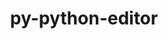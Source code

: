 ---
title: "py-python-editor"
layout: cache
categories: [package, develop-2024-05-19]
meta: {"versions": ["1.0.4"], "compilers": ["gcc@=11.4.0", "gcc@=9.4.0", "oneapi@=2024.0.0"], "oss": ["ubuntu20.04", "ubuntu22.04"], "platforms": ["linux"], "targets": ["neoverse_v1", "neoverse_v2", "ppc64le", "x86_64_v3"], "stacks": ["e4s", "e4s-neoverse-v2", "e4s-neoverse_v1", "e4s-oneapi", "e4s-power", "root"], "num_specs": 5, "num_specs_by_stack": {"e4s-power": 1, "root": 5, "e4s-neoverse_v1": 1, "e4s-neoverse-v2": 1, "e4s": 1, "e4s-oneapi": 1}}
spec_details: [{"hash": "a6l3ccsy4lqxnjai5kfrry3u3ibh7jwh", "compiler": "gcc@=9.4.0", "versions": ["1.0.4"], "os": "ubuntu20.04", "platform": "linux", "target": "ppc64le", "variants": ["build_system=python_pip"], "stacks": ["e4s-power", "root"], "size": "-", "tarball": "https://binaries.spack.io/releases/develop-2024-05-19/build_cache/linux-ubuntu20.04-ppc64le/gcc-9.4.0/py-python-editor-1.0.4/linux-ubuntu20.04-ppc64le-gcc-9.4.0-py-python-editor-1.0.4-a6l3ccsy4lqxnjai5kfrry3u3ibh7jwh.spack"}, {"hash": "2emes3c57budrojz6y3d4nynbfhinxcp", "compiler": "gcc@=11.4.0", "versions": ["1.0.4"], "os": "ubuntu22.04", "platform": "linux", "target": "neoverse_v1", "variants": ["build_system=python_pip"], "stacks": ["root", "e4s-neoverse_v1"], "size": "-", "tarball": "https://binaries.spack.io/releases/develop-2024-05-19/build_cache/linux-ubuntu22.04-neoverse_v1/gcc-11.4.0/py-python-editor-1.0.4/linux-ubuntu22.04-neoverse_v1-gcc-11.4.0-py-python-editor-1.0.4-2emes3c57budrojz6y3d4nynbfhinxcp.spack"}, {"hash": "sdd2z5gyzctauuxzk62hqod35fujun5r", "compiler": "gcc@=11.4.0", "versions": ["1.0.4"], "os": "ubuntu22.04", "platform": "linux", "target": "neoverse_v2", "variants": ["build_system=python_pip"], "stacks": ["e4s-neoverse-v2", "root"], "size": "-", "tarball": "https://binaries.spack.io/releases/develop-2024-05-19/build_cache/linux-ubuntu22.04-neoverse_v2/gcc-11.4.0/py-python-editor-1.0.4/linux-ubuntu22.04-neoverse_v2-gcc-11.4.0-py-python-editor-1.0.4-sdd2z5gyzctauuxzk62hqod35fujun5r.spack"}, {"hash": "a3ejdqu2m3ztuvefa5tj547rvrqv4zbw", "compiler": "gcc@=11.4.0", "versions": ["1.0.4"], "os": "ubuntu22.04", "platform": "linux", "target": "x86_64_v3", "variants": ["build_system=python_pip"], "stacks": ["root", "e4s"], "size": "-", "tarball": "https://binaries.spack.io/releases/develop-2024-05-19/build_cache/linux-ubuntu22.04-x86_64_v3/gcc-11.4.0/py-python-editor-1.0.4/linux-ubuntu22.04-x86_64_v3-gcc-11.4.0-py-python-editor-1.0.4-a3ejdqu2m3ztuvefa5tj547rvrqv4zbw.spack"}, {"hash": "z6hbzdvfgww24gmwlpi2sjrnuao6c7tu", "compiler": "oneapi@=2024.0.0", "versions": ["1.0.4"], "os": "ubuntu22.04", "platform": "linux", "target": "x86_64_v3", "variants": ["build_system=python_pip"], "stacks": ["root", "e4s-oneapi"], "size": "-", "tarball": "https://binaries.spack.io/releases/develop-2024-05-19/build_cache/linux-ubuntu22.04-x86_64_v3/oneapi-2024.0.0/py-python-editor-1.0.4/linux-ubuntu22.04-x86_64_v3-oneapi-2024.0.0-py-python-editor-1.0.4-z6hbzdvfgww24gmwlpi2sjrnuao6c7tu.spack"}]
---